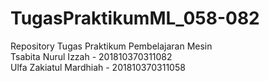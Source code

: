# TugasPraktikumML_058-082
Repository Tugas Praktikum Pembelajaran Mesin<br />
Tsabita Nurul Izzah - 201810370311082 <br />
Ulfa Zakiatul Mardhiah - 201810370311058 

